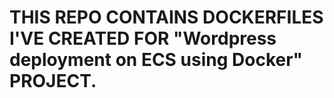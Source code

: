 # THIS REPO CONTAINS DOCKERFILES I'VE CREATED FOR "Wordpress deployment on ECS using Docker" PROJECT.
